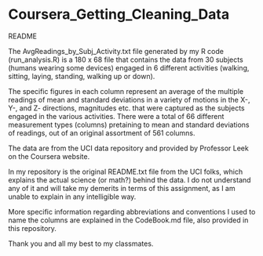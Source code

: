 # Coursera_Getting_Cleaning_Data

README

The AvgReadings_by_Subj_Activity.txt file generated by my R code (run_analysis.R)
is a 180 x 68 file that contains the data from 30 subjects (humans wearing some devices)
engaged in 6 different activities (walking, sitting, laying, standing, walking up or down).

The specific figures in each column represent an average of the multiple readings of mean 
and standard deviations in a variety of motions in the X-, Y-, and Z- directions, 
magnitudes etc. that were captured as the subjects engaged in the various activities.
There were a total of 66 different measurement types (columns) pretaining to mean and 
standard deviations of readings, out of an original assortment of 561 columns. 

The data are from the UCI data repository and provided by Professor Leek on the Coursera
website. 

In my repository is the original README.txt file from the UCI folks, which explains the 
actual science (or math?) behind the data. I do not understand any of it and will take my 
demerits in terms of this assignment, as I am unable to explain in any intelligible way.

More specific information regarding abbreviations and conventions I used to name the
columns are explained in the CodeBook.md file, also provided in this repository.

Thank you and all my best to my classmates.